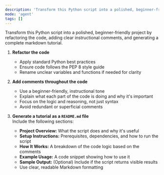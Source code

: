 ```yaml
---
description: 'Transform this Python script into a polished, beginner-friendly project by refactoring the code, adding clear instructional comments, and generating a complete markdown tutorial.'
mode: 'agent'
tags: []
---
```


Transform this Python script into a polished, beginner-friendly project by refactoring the code, adding clear instructional comments, and generating a complete markdown tutorial.

1. **Refactor the code**  
   - Apply standard Python best practices  
   - Ensure code follows the PEP 8 style guide  
   - Rename unclear variables and functions if needed for clarity

1. **Add comments throughout the code**  
   - Use a beginner-friendly, instructional tone  
   - Explain what each part of the code is doing and why it's important  
   - Focus on the logic and reasoning, not just syntax  
   - Avoid redundant or superficial comments

1. **Generate a tutorial as a `README.md` file**  
   Include the following sections:
   - **Project Overview:** What the script does and why it's useful  
   - **Setup Instructions:** Prerequisites, dependencies, and how to run the script  
   - **How It Works:** A breakdown of the code logic based on the comments  
   - **Example Usage:** A code snippet showing how to use it  
   - **Sample Output:** (Optional) Include if the script returns visible results  
   - Use clear, readable Markdown formatting
